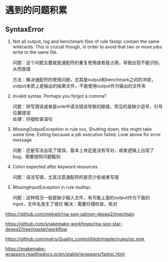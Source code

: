 # 遇到的问题积累

## SyntaxError

1. Not all output, log and benchmark files of rule fastqc contain the same wildcards. This is crucial though, in order to avoid that two or more jobs write to the same file.  

    问题：这个问题主要就是通配符的重复使用或者是占用，导致出现不能识别，从而报错  

    方法：解决通配符的使用问题，尤其是output和benchmark之间的冲突，output本质上是输出的结果文件，不能使用output作为输出的文件夹  

2. Invalid syntax. Perhaps you forgot a comma?  

    问题：拼写错误或者是smk中语法错误导致的报错，常见的是缺少逗号，引号位置错误  
    处理：仔细检查语句  

3. MissingOutputException in rule xxx, Shutting down, this might take some time. Exiting because a job execution failed. Look above for error message  

    问题：还是写法出现了错误，基本上肯定是没有写对，或者逻辑上出现了bug，需要按照问题甄别  

4. Colon expected after keyword resources.  

    问题：语法写错，尤其注意通配符的是否少些或者写错  

5. MissingInputException in rule multiqc  

    问题：这种情况一般是缺少输入文件，有可能上面的output作为下面的input，文件名发生了错位
    解决：需要仔细检查，核对  

https://github.com/niekwit/rna-seq-salmon-deseq2/tree/main  

https://github.com/snakemake-workflows/rna-seq-star-deseq2/tree/master/workflow  

https://github.com/matrs/Quality_control/blob/master/rules/qc.smk  

https://snakemake-wrappers.readthedocs.io/en/stable/wrappers/fastqc.html  